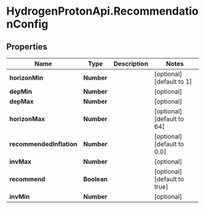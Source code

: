 # HydrogenProtonApi.RecommendationConfig

## Properties
Name | Type | Description | Notes
------------ | ------------- | ------------- | -------------
**horizonMin** | **Number** |  | [optional] [default to 1]
**depMin** | **Number** |  | [optional] 
**depMax** | **Number** |  | [optional] 
**horizonMax** | **Number** |  | [optional] [default to 64]
**recommendedInflation** | **Number** |  | [optional] [default to 0.0]
**invMax** | **Number** |  | [optional] 
**recommend** | **Boolean** |  | [optional] [default to true]
**invMin** | **Number** |  | [optional] 


